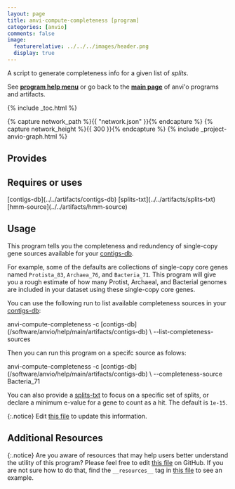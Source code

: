 ```yaml
---
layout: page
title: anvi-compute-completeness [program]
categories: [anvio]
comments: false
image:
  featurerelative: ../../../images/header.png
  display: true
---
```


A script to generate completeness info for a given list of _splits_.

See **[program help menu](../../../vignette#anvi-compute-completeness)** or go back to the **[main page](../../)** of anvi'o programs and artifacts.


{% include _toc.html %}
<div id="svg" class="subnetwork"></div>
{% capture network_path %}{{ "network.json" }}{% endcapture %}
{% capture network_height %}{{ 300 }}{% endcapture %}
{% include _project-anvio-graph.html %}


## Provides

<p style="text-align: left" markdown="1"></p>

## Requires or uses

<p style="text-align: left" markdown="1"><span class="artifact-r">[contigs-db](../../artifacts/contigs-db)</span> <span class="artifact-r">[splits-txt](../../artifacts/splits-txt)</span> <span class="artifact-r">[hmm-source](../../artifacts/hmm-source)</span></p>

## Usage


This program tells you the completeness and redundency of single-copy gene sources available for your <span class="artifact-n">[contigs-db](/software/anvio/help/main/artifacts/contigs-db)</span>. 

For example, some of the defaults are collections of single-copy core genes named  `Protista_83`, `Archaea_76`, and `Bacteria_71`. This program will give you a rough estimate of how many Protist, Archaeal, and Bacterial genomes are included in your dataset using these single-copy core genes. 

You can use the following run to list available completeness sources in your <span class="artifact-n">[contigs-db](/software/anvio/help/main/artifacts/contigs-db)</span>:

<div class="codeblock" markdown="1">
anvi&#45;compute&#45;completeness &#45;c <span class="artifact&#45;n">[contigs&#45;db](/software/anvio/help/main/artifacts/contigs&#45;db)</span> \
                          &#45;&#45;list&#45;completeness&#45;sources
</div>
                              
Then you can run this program on a specifc source as folows:

<div class="codeblock" markdown="1">
anvi&#45;compute&#45;completeness &#45;c <span class="artifact&#45;n">[contigs&#45;db](/software/anvio/help/main/artifacts/contigs&#45;db)</span> \
                          &#45;&#45;completeness&#45;source Bacteria_71
</div>
                              
You can also provide a <span class="artifact-n">[splits-txt](/software/anvio/help/main/artifacts/splits-txt)</span> to focus on a specific set of splits, or declare a minimum e-value for a gene to count as a hit. The default is `1e-15`.


{:.notice}
Edit [this file](https://github.com/merenlab/anvio/tree/master/anvio/docs/programs/anvi-compute-completeness.md) to update this information.


## Additional Resources



{:.notice}
Are you aware of resources that may help users better understand the utility of this program? Please feel free to edit [this file](https://github.com/merenlab/anvio/tree/master/bin/anvi-compute-completeness) on GitHub. If you are not sure how to do that, find the `__resources__` tag in [this file](https://github.com/merenlab/anvio/blob/master/bin/anvi-interactive) to see an example.

